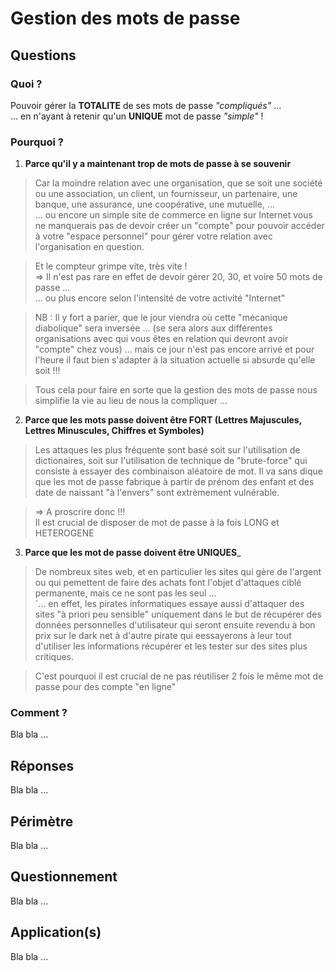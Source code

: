 # Gestion des mots de passe

## Questions

### Quoi ?
Pouvoir gérer la __TOTALITE__ de ses mots de passe _"compliqués"_ ...   
... en n'ayant à retenir qu'un __UNIQUE__ mot de passe _"simple"_ !

### Pourquoi ?
1. __Parce qu'il y a maintenant trop de mots de passe à se souvenir__
> Car la moindre relation avec une organisation, que se soit une société ou une association, 
un client, un fournisseur, un partenaire, une banque, une assurance, une coopérative, une mutuelle, ...   
... ou encore un simple site de commerce en ligne sur Internet vous ne manquerais pas de devoir 
créer un "compte" pour pouvoir accéder à votre "espace personnel" pour gérer votre relation
avec l'organisation en question.

> Et le compteur grimpe vite, très vite !   
=> Il n'est pas rare en effet de devoir gérer 20, 30, et voire 50 mots de passe ...   
... ou plus encore selon l'intensité de votre activité "Internet"

> NB : Il y fort a parier, que le jour viendra où cette "mécanique diabolique" sera inversée ...
(se sera alors aux différentes organisations avec qui vous êtes en relation qui devront avoir "compte" chez vous)
... mais ce jour n'est pas encore arrivé et pour l'heure il faut bien s'adapter à la situation actuelle si absurde qu'elle soit !!!

> Tous cela pour faire en sorte que la gestion des mots de passe nous simplifie la vie au lieu de nous la compliquer ...

2. __Parce que les mots passe doivent être FORT (Lettres Majuscules, Lettres Minuscules, Chiffres et Symboles)__
> Les attaques les plus fréquente sont basé soit sur l'utilisation de dictionaires, soit sur l'utilisation de technique de "brute-force" qui consiste à essayer des combinaison aléatoire de mot. Il va sans dique que les mot de passe fabrique à partir de prénom des enfant et des date de naissant "à l'envers" sont extrèmement vulnérable.

> => A proscrire donc !!!    
Il est crucial de disposer de mot de passe à la fois LONG et HETEROGENE

3. __Parce que les mot de passe doivent être UNIQUES___
> De nombreux sites web, et en particulier les sites qui gère de l'argent ou qui pemettent de faire des achats font l'objet d'attaques ciblé permanente, mais ce ne sont pas les seul ...    
`... en effet, les pirates informatiques essaye aussi d'attaquer des sites "à priori peu sensible" uniquement dans le but de récupérer des données personnelles d'utilisateur qui seront ensuite revendu à bon prix sur le dark net à d'autre pirate qui eessayerons à leur tout d'utiliser les informations récupérer et les tester sur des sites plus critiques.   

> C'est pourquoi il est crucial de ne pas réutiliser 2 fois le même mot de passe pour des compte "en ligne"


### Comment ?
Bla bla ...

## Réponses
Bla bla ...

## Périmètre
Bla bla ...

## Questionnement
Bla bla ...

## Application(s)
Bla bla ...
